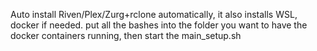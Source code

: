 Auto install Riven/Plex/Zurg+rclone automatically, it also installs WSL, docker if needed. put all the bashes into the folder you want to have the docker containers running, then start the main_setup.sh
